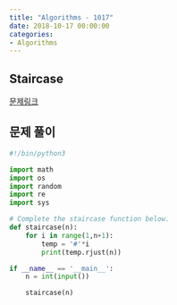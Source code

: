 ```yaml
---
title: "Algorithms - 1017"
date: 2018-10-17 00:00:00
categories:
- Algorithms
---
```


## Staircase
[문제링크](https://www.hackerrank.com/challenges/staircase/problem)

## 문제 풀이
```python
#!/bin/python3

import math
import os
import random
import re
import sys

# Complete the staircase function below.
def staircase(n):
    for i in range(1,n+1):
        temp = '#'*i
        print(temp.rjust(n))

if __name__ == '__main__':
    n = int(input())

    staircase(n)

```
